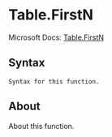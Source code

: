 ---
---

# Table.FirstN

Microsoft Docs: [Table.FirstN](https://docs.microsoft.com/en-us/powerquery-m/table-firstn)

## Syntax

```
Syntax for this function.
```

## About

About this function.

